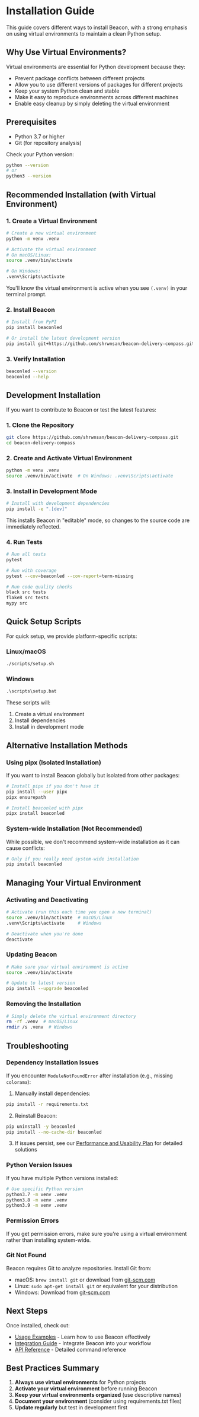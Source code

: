 # Installation Guide

This guide covers different ways to install Beacon, with a strong emphasis on using virtual environments to maintain a clean Python setup.

## Why Use Virtual Environments?

Virtual environments are essential for Python development because they:
- Prevent package conflicts between different projects
- Allow you to use different versions of packages for different projects
- Keep your system Python clean and stable
- Make it easy to reproduce environments across different machines
- Enable easy cleanup by simply deleting the virtual environment

## Prerequisites

- Python 3.7 or higher
- Git (for repository analysis)

Check your Python version:
```bash
python --version
# or
python3 --version
```

## Recommended Installation (with Virtual Environment)

### 1. Create a Virtual Environment

```bash
# Create a new virtual environment
python -m venv .venv

# Activate the virtual environment
# On macOS/Linux:
source .venv/bin/activate

# On Windows:
.venv\Scripts\activate
```

You'll know the virtual environment is active when you see `(.venv)` in your terminal prompt.

### 2. Install Beacon

```bash
# Install from PyPI
pip install beaconled

# Or install the latest development version
pip install git+https://github.com/shrwnsan/beacon-delivery-compass.git
```

### 3. Verify Installation

```bash
beaconled --version
beaconled --help
```

## Development Installation

If you want to contribute to Beacon or test the latest features:

### 1. Clone the Repository

```bash
git clone https://github.com/shrwnsan/beacon-delivery-compass.git
cd beacon-delivery-compass
```

### 2. Create and Activate Virtual Environment

```bash
python -m venv .venv
source .venv/bin/activate  # On Windows: .venv\Scripts\activate
```

### 3. Install in Development Mode

```bash
# Install with development dependencies
pip install -e ".[dev]"
```

This installs Beacon in "editable" mode, so changes to the source code are immediately reflected.

### 4. Run Tests

```bash
# Run all tests
pytest

# Run with coverage
pytest --cov=beaconled --cov-report=term-missing

# Run code quality checks
black src tests
flake8 src tests
mypy src
```

## Quick Setup Scripts

For quick setup, we provide platform-specific scripts:

### Linux/macOS
```bash
./scripts/setup.sh
```

### Windows
```cmd
.\scripts\setup.bat
```

These scripts will:
1. Create a virtual environment
2. Install dependencies
3. Install in development mode

## Alternative Installation Methods

### Using pipx (Isolated Installation)

If you want to install Beacon globally but isolated from other packages:

```bash
# Install pipx if you don't have it
pip install --user pipx
pipx ensurepath

# Install beaconled with pipx
pipx install beaconled
```

### System-wide Installation (Not Recommended)

While possible, we don't recommend system-wide installation as it can cause conflicts:

```bash
# Only if you really need system-wide installation
pip install beaconled
```

## Managing Your Virtual Environment

### Activating and Deactivating

```bash
# Activate (run this each time you open a new terminal)
source .venv/bin/activate  # macOS/Linux
.venv\Scripts\activate     # Windows

# Deactivate when you're done
deactivate
```

### Updating Beacon

```bash
# Make sure your virtual environment is active
source .venv/bin/activate

# Update to latest version
pip install --upgrade beaconled
```

### Removing the Installation

```bash
# Simply delete the virtual environment directory
rm -rf .venv  # macOS/Linux
rmdir /s .venv  # Windows
```

## Troubleshooting

### Dependency Installation Issues

If you encounter `ModuleNotFoundError` after installation (e.g., missing `colorama`):
1. Manually install dependencies:
```bash
pip install -r requirements.txt
```
2. Reinstall Beacon:
```bash
pip uninstall -y beaconled
pip install --no-cache-dir beaconled
```
3. If issues persist, see our [Performance and Usability Plan](PERFORMANCE_AND_USABILITY_PLAN.md) for detailed solutions

### Python Version Issues

If you have multiple Python versions installed:

```bash
# Use specific Python version
python3.7 -m venv .venv
python3.8 -m venv .venv
python3.9 -m venv .venv
```

### Permission Errors

If you get permission errors, make sure you're using a virtual environment rather than installing system-wide.

### Git Not Found

Beacon requires Git to analyze repositories. Install Git from:
- macOS: `brew install git` or download from [git-scm.com](https://git-scm.com/)
- Linux: `sudo apt-get install git` or equivalent for your distribution
- Windows: Download from [git-scm.com](https://git-scm.com/)

## Next Steps

Once installed, check out:
- [Usage Examples](usage.md) - Learn how to use Beacon effectively
- [Integration Guide](integrations.md) - Integrate Beacon into your workflow
- [API Reference](api-reference.md) - Detailed command reference

## Best Practices Summary

1. **Always use virtual environments** for Python projects
2. **Activate your virtual environment** before running Beacon
3. **Keep your virtual environments organized** (use descriptive names)
4. **Document your environment** (consider using requirements.txt files)
5. **Update regularly** but test in development first